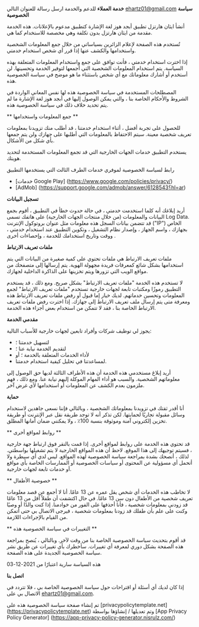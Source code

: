**خدمة العملاء**
للدعم والخدمة ارسل رسالة للعنوان التالي
ehartz01@gmail.com
**سياسة الخصوصية**

أنشأ ايثان هارتزل تطبيق أبجد هوز لغة الإشارة كتطبيق مدعوم بالإعلانات. هذه الخدمة مقدمة من ايثان هارتزل بدون تكلفة وهي مخصصة للاستخدام كما هي.

تُستخدم هذه الصفحة لإعلام الزائرين بسياساتي من خلال جمع المعلومات الشخصية واستخدامها والكشف عنها إذا قرر أي شخص استخدام خدمتي.

إذا اخترت استخدام خدمتي ، فأنت توافق على جمع واستخدام المعلومات المتعلقة بهذه السياسة. يتم استخدام المعلومات الشخصية التي أجمعها لتوفير الخدمة وتحسينها. لن أستخدم أو أشارك معلوماتك مع أي شخص باستثناء ما هو موضح في سياسة الخصوصية هذه.

المصطلحات المستخدمة في سياسة الخصوصية هذه لها نفس المعاني الواردة في الشروط والأحكام الخاصة بنا ، والتي يمكن الوصول إليها في أبجد هوز لغة الإشارة ما لم يتم تحديد خلاف ذلك في سياسة الخصوصية هذه.

** جمع المعلومات واستخدامها **

للحصول على تجربة أفضل ، أثناء استخدام خدمتنا ، قد أطلب منك تزويدنا بمعلومات تعريف شخصية معينة. سيتم الاحتفاظ بالمعلومات التي أطلبها على جهازك ولن يتم جمعها بأي شكل من الأشكال.

يستخدم التطبيق خدمات الجهات الخارجية التي قد تجمع المعلومات المستخدمة لتحديد هويتك.

رابط لسياسة الخصوصية لموفري خدمات الطرف الثالث التي يستخدمها التطبيق

* [خدمات Google Play] (https://www.google.com/policies/privacy/)
* [AdMob] (https://support.google.com/admob/answer/6128543؟hl=ar)

**تسجيل البيانات**

أريد إبلاغك أنه كلما استخدمت خدمتي ، في حالة حدوث خطأ في التطبيق ، أقوم بجمع البيانات والمعلومات (من خلال منتجات الجهات الخارجية) على هاتفك تسمى Log Data. قد تتضمن بيانات السجل هذه معلومات مثل عنوان بروتوكول الإنترنت ("IP") الخاص بجهازك ، واسم الجهاز ، وإصدار نظام التشغيل ، وتكوين التطبيق عند استخدام خدمتي ، ووقت وتاريخ استخدامك للخدمة ، وإحصاءات أخرى .

**ملفات تعريف الارتباط**

ملفات تعريف الارتباط هي ملفات تحتوي على كمية صغيرة من البيانات التي يتم استخدامها بشكل شائع كمعرفات فريدة مجهولة الهوية. يتم إرسالها إلى متصفحك من مواقع الويب التي تزورها ويتم تخزينها على الذاكرة الداخلية لجهازك.

لا تستخدم هذه الخدمة "ملفات تعريف الارتباط" بشكل صريح. ومع ذلك ، قد يستخدم التطبيق رموزًا ومكتبات تابعة لجهات خارجية تستخدم "ملفات تعريف الارتباط" لجمع المعلومات وتحسين خدماتهم. لديك خيار إما قبول أو رفض ملفات تعريف الارتباط هذه ومعرفة متى يتم إرسال ملف تعريف الارتباط إلى جهازك. إذا اخترت رفض ملفات تعريف الارتباط الخاصة بنا ، فقد لا تتمكن من استخدام بعض أجزاء هذه الخدمة.

**مقدمي الخدمة**

يجوز لي توظيف شركات وأفراد تابعين لجهات خارجية للأسباب التالية:

* لتسهيل خدمتنا ؛
* لتقديم الخدمة نيابة عنا ؛
* لأداء الخدمات المتعلقة بالخدمة ؛ أو
* لمساعدتنا في تحليل كيفية استخدام خدمتنا.

أريد إبلاغ مستخدمي هذه الخدمة أن هذه الأطراف الثالثة لديها حق الوصول إلى معلوماتهم الشخصية. والسبب هو أداء المهام الموكلة إليهم نيابة عنا. ومع ذلك ، فهم ملزمون بعدم الكشف عن المعلومات أو استخدامها لأي غرض آخر.

**حماية**

أنا أقدر ثقتك في تزويدنا بمعلوماتك الشخصية ، وبالتالي فإننا نسعى جاهدين لاستخدام وسائل مقبولة تجاريًا لحمايتها. لكن تذكر أنه لا توجد طريقة نقل عبر الإنترنت أو طريقة تخزين إلكتروني آمنة وموثوقة بنسبة 100٪ ، ولا يمكنني ضمان أمانها المطلق.

** روابط لمواقع أخرى **

قد تحتوي هذه الخدمة على روابط لمواقع أخرى. إذا قمت بالنقر فوق ارتباط جهة خارجية ، فسيتم توجيهك إلى هذا الموقع. لاحظ أن هذه المواقع الخارجية لا يتم تشغيلها بواسطتي. لذلك ، أنصحك بشدة بمراجعة سياسة الخصوصية لهذه المواقع. ليس لدي أي سيطرة ولا أتحمل أي مسؤولية عن المحتوى أو سياسات الخصوصية أو الممارسات الخاصة بأي مواقع أو خدمات تابعة لجهات خارجية.

** خصوصية الأطفال **

لا تخاطب هذه الخدمات أي شخص يقل عمره عن 13 عامًا. أنا لا أجمع عن قصد معلومات تعريف شخصية من الأطفال دون سن 13 عامًا. في حال اكتشفت أن طفلاً أقل من 13 عامًا قد زودني بمعلومات شخصية ، فأنا أحذفها على الفور من خوادمنا. إذا كنت والدًا أو وصيًا وكنت على علم بأن طفلك قد زودنا بمعلومات شخصية ، فيرجى الاتصال بي حتى أتمكن من القيام بالإجراءات اللازمة.

** التغييرات في سياسة الخصوصية هذه **

قد أقوم بتحديث سياسة الخصوصية الخاصة بنا من وقت لآخر. وبالتالي ، يُنصح بمراجعة هذه الصفحة بشكل دوري لمعرفة أي تغييرات. سأخطرك بأي تغييرات عن طريق نشر سياسة الخصوصية الجديدة على هذه الصفحة.

هذه السياسة سارية اعتبارًا من 2021-12-03

**اتصل بنا**

إذا كان لديك أي أسئلة أو اقتراحات حول سياسة الخصوصية الخاصة بي ، فلا تتردد في الاتصال بي على ehartz01@gmail.com.

تم إنشاء صفحة سياسة الخصوصية هذه على [privacypolicytemplate.net] (https://privacypolicytemplate.net) وتم تعديلها / إنشاؤها بواسطة [App Privacy Policy Generator] (https://app-privacy-policy-generator.nisrulz.com/)
